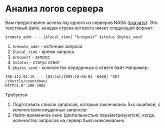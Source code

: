 # Анализ логов сервера
Вам предоставлен access.log одного из серверов NASA ([скачать](https://drive.google.com/file/d/1jjzMocc0Rn9TqkK_51Oo93Fy78KYnm2i/view)).
Это текстовый файл, каждая строка которого имеет следующий формат:
```
$remote_addr - - [$local_time] “$request” $status $bytes_send
```
1. `$remote_addr` - источник запроса
2. `$local_time` - время запроса
3. `$request` - запрос
4. `$status` - статус ответ
5. `$bytes_send` - количество переданных в ответе байт
Например:
```
198.112.92.15 - - [03/Jul/1995:10:50:02 -0400] "GET /shuttle/countdown/
HTTP/1.0" 200 3985
```
Требуется
1. Подготовить список запросов, которые закончились 5xx ошибкой, с
количеством неудачных запросов
2. Найти временное окно (длительностью параметризуются), когда
количество запросов на сервер было максимально
